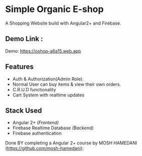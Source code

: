 # Simple Organic E-shop
A Shopping Website build with Angular2+ and Firebase.
## Demo Link :
 Demo: https://oshop-a6a15.web.app 
## Features
- Auth & Authorization(Admin Role).
- Normal User can buy items & view their own orders.
- C.R.U.D functionality
- Cart System with realtime updates 

## Stack Used
- Angular 2+ *(Frontend)*
- Firebase Realtime Database *(Backend)*
- Firebase authentication

Done BY completing a Angular 2+ course by MOSH HAMEDANI (https://github.com/mosh-hamedani);
